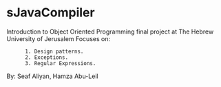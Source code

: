 # sJavaCompiler
Introduction to Object Oriented Programming final project at The Hebrew University of Jerusalem
Focuses on:

          1. Design patterns.
          2. Exceptions.
          3. Regular Expressions.
          
          
By:       Seaf Aliyan,
           Hamza Abu-Leil
